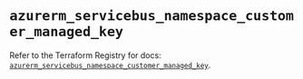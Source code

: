 # `azurerm_servicebus_namespace_customer_managed_key`

Refer to the Terraform Registry for docs: [`azurerm_servicebus_namespace_customer_managed_key`](https://registry.terraform.io/providers/hashicorp/azurerm/4.39.0/docs/resources/servicebus_namespace_customer_managed_key).
